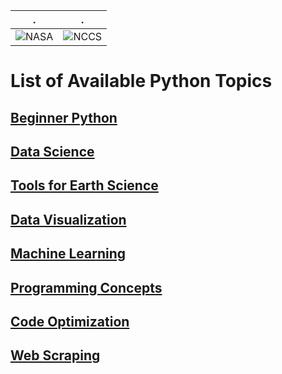 | . | . |
| - | - |
| ![NASA](http://www.nasa.gov/sites/all/themes/custom/nasatwo/images/nasa-logo.svg) | ![NCCS](https://www.nccs.nasa.gov/sites/default/files/NCCS_Logo_0.png) |

# List of Available Python Topics


## [Beginner Python](intro)

## [Data Science](data_science)

## [Tools for Earth Science](earth_science)

## [Data Visualization](vis)

## [Machine Learning](machine_learning)

## [Programming Concepts](programming)

## [Code Optimization](optimization)

## [Web Scraping](web_scraping)
